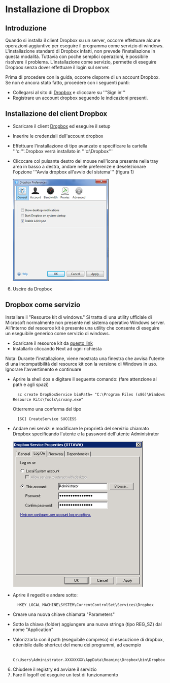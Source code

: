 Installazione di Dropbox
===

Introduzione
---
Quando si installa il client Dropbox su un server, occorre effettuare alcune operazioni aggiuntive per eseguire il programma come servizio di windows.
L'installazione standard di Dropbox infatti, non prevede l'installazione in questa modalità. Tuttavia con poche semplici operazioni, è possibile risolvere il problema.
L'installazione come servizio, permette di eseguire Dropbox senza dover effettuare il login sul server.

Prima di procedere con la guida, occorre disporre di un account Dropbox.
Se non è ancora stato fatto, procedere con i seguenti punti:

* Collegarsi al sito di [Dropbox](http://www.dropbox.com) e clicccare su '''Sign in'''
* Registrare un account dropbox seguendo le indicazioni presenti.

Installazione del client Dropbox
---
* Scaricare il client [Dropbox](https://www.dropbox.com/downloading) ed eseguire il setup
* Inserire le credenziali dell'account dropbox
* Effettuare l'installazione di tipo avanzato e specificare la cartella '''c:\'''.Dropbox verrà installato in '''c:\Dropbox'''
* Clicccare col pulsante destro del mouse nell'icona presente nella tray area in basso a destra, andare nelle preferenze e deselezionare l'opzione '''Avvia dropbox all'avvio del sistema''' (figura 1)

	![Proprietà dropbox (fig. 1)](uploads/images/installazione-dropbox_proprieta.png)

6. Uscire da Dropbox

Dropbox come servizio
---
Installare il "Resource kit di windows."
Si tratta di una utility ufficiale di Microsoft normalmente non presente nel sistema operativo Windows server.
All'interno del resource kit è presente una utility che consente di eseguire un eseguibile generico come servizio di windows.

* Scaricare il resource kit da [questo link](http://www.microsoft.com/en-us/download/confirmation.aspx?id=17657)
* Installarlo cliccando Next ad ogni richiesta

Nota: Durante l'installazione, viene mostrata una finestra che avvisa l'utente di una incompatibilità del resource kit con la versione di Windows in uso. Ignorare l'avvertimento e continuare

* Aprire la shell dos e digitare il seguente comando: (fare attenzione al path e agli spazi)

		sc create DropBoxService binPath= "C:\Program Files (x86)\Windows Resource Kits\Tools\srvany.exe"

	Otterremo una conferma del tipo

		[SC] CreateService SUCCESS

* Andare nei servizi e modificare le proprietà del servizio chiamato Dropbox specificando l'utente e la password dell'utente Administrator

	![Proprietà servizio (fig. 2)](uploads/images/installazione-dropbox_utente.png)

* Aprire il regedit e andare sotto: 

		HKEY_LOCAL_MACHINE\SYSTEM\CurrentControlSet\Services\Dropbox

* Creare una nuova chiave chiamata "Parameters"
* Sotto la chiava (folder) aggiungere una nuova stringa (tipo REG_SZ) dal nome "Application"
* Valorizzarla con il path (eseguibile compreso) di esecuzione di dropbox, ottenibile dallo shortcut del menu dei programmi, ad esempio

		C:\Users\Administrator.XXXXXXXX\AppData\Roaming\Dropbox\bin\Dropbox.exe

6. Chiudere il registry ed avviare il servizio
7. Fare il logoff ed eseguire un test di funzionamento
